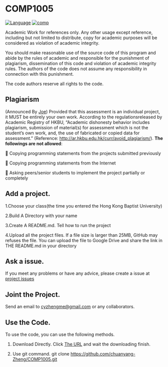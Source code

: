 # COMP1005
[![Language](https://img.shields.io/badge/Language-Processing-blue)](https://processing.org/)
[![comp](https://img.shields.io/badge/COMP1005-red)](https://www.comp.hkbu.edu.hk/v1/?page=home)

Academic Work for references only. Any other usage except reference, including but not
limited to distribute, copy for academic purposes will be considered as violation of academic integrity.

You should make reasonable use of the source code of this program and abide
by the rules of academic and responsible for the punishment of plagiarism,
dissemination of this code and violation of academic integrity rules.
The authors of the code does not assume any responsibility in connection with this punishment.

The code authors reserve all rights to the code.
## Plagiarism
(Announced By [Joe](https://www.comp.hkbu.edu.hk/v1/?page=profile&id=jckyau)) Provided that this assessment is an individual project, it MUST be entirely your own
work. According to the regulationsreleased by Academic Registry of HKBU, “Academic
dishonesty behavior includes plagiarism, submission of material(s) for assessment
which is not the student’s own work, and, the use of fabricated or copied data for
assessment.” (Reference: http://ar.hkbu.edu.hk/curr/avoid_plagiarism/).
**The followings are not allowed**:

 Copying programming statements from the projects submitted previously

 Copying programming statements from the Internet

 Asking peers/senior students to implement the project partially or completely
##  Add a project.

1.Choose your class(the time you entered the Hong Kong Baptist University)

2.Build A Directory with your name

3.Create A README.md. Tell how to run the project

4.Upload all the project files. If a file size is larger than 25MB, GitHub may refuses the file. You can upload the file to Google Drive and share the link in THE README.md in your directory

##  Ask a issue.
If you meet any problems or have any advice, please create a issue at [project issues](https://github.com/chuanyang-Zheng/COMP1005/issues)

##  Joint the Project.
Send an email to cyzhengme@gmail.com or any collaborators.

##  Use the Code.
To use the code, you can use the following methods.

1. Download Directly. Click [The URL](https://github.com/chuanyang-Zheng/COMP1005/archive/refs/heads/main.zip) and wait the downloading finish.

2. Use git command. git clone https://github.com/chuanyang-Zheng/COMP1005.git